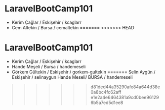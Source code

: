# LaravelBootCamp101

- Kerim Çağlar / Eskişehir / kcaglarr
- Cem Altekin / Bursa / cemaltekin
=======
<<<<<<< HEAD
# LaravelBootCamp101

- Kerim Çağlar / Eskişehir / kcaglarr
- Hande Meşeli / Bursa     / handemeseli
- Görkem Gültekin / Eskişehir / gorkem-gultekin
=======
Selin Aygün / Eskişehir / selinaygun
Hande Meseli/ BURSA     / handemeseli
>>>>>>> d81ded44a35290afe84a644d38e0a8bc4fc62aff
>>>>>>> e1e2a4e6464381a9cd0bee961296b5a7ed5d1ee8
